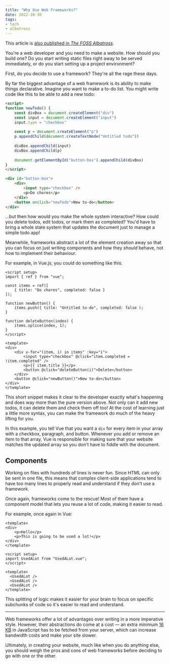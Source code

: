 ```yaml
---
title: "Why Use Web Frameworks?"
date: 2022-10-30
tags:
- tech
- albatross
---
```


This article is [also published in *The FOSS Albatross*](https://medium.com/the-foss-albatross/why-use-a-web-framework-e1bdf1a8c1cf).

You're a web developer and you need to make a website. How should you build one? Do you start writing static files right away to be served immediately, or do you start setting up a project environment?

First, do you decide to use a framework? They're all the rage these days.

By far the biggest advantage of a web framework is its ability to make things declarative. Imagine you want to make a to-do list. You might write code like this to be able to add a new todo:

```html
<script>
function newTodo() {
    const divBox = document.createElement("div")
    const input = document.createElement("input")
    input.type = "checkbox"
    
    const p = document.createElement("p")
    p.appendChild(document.createTextNode("Untitled todo"))
    
    divBox.appendChild(input)
    divBox.appendChild(p)
    
    document.getElementById("button-box").appendChild(divBox)
}
</script>

<div id="button-box">
    <div>
        <input type="checkbox" />
        <p>Do chores</p>
    </div>
    <button onclick="newTodo">New to-do</button>
</div>
```

...but then how would you make the whole system interactive? How could you delete todos, edit todos, or mark them as completed? You'd have to bring a whole state system that updates the document just to manage a simple todo app!

Meanwhile, frameworks abstract a lot of the element creation away so that you can focus on just writing components and how they *should* behave, not how to implement their behaviour.

For example, in Vue.js, you could do something like this:

```vue
<script setup>
import { ref } from "vue";
    
const items = ref([
    { title: "Do chores", completed: false }
]);

function newButton() {
    items.push({ title: "Untitled to-do", completed: false );
}
               
function deleteButton(index) {
    items.splice(index, 1);
}
</script>

<template>
<div>
    <div v-for="(item, i) in items" :key="i">
        <input type="checkbox" @click="item.completed = !item.completed" />
        <p>{{ item.title }}</p>
        <button @click="deleteButton(i)">Delete</button>
    </div>
    <button @click="newButton()">New to-do</button>
</div>
</template>
```

This short snippet makes it clear to the developer exactly what's happening and does way more than the pure version above. Not only can it add new todos, it can delete them and check them off too! At the cost of learning just a little more syntax, you can make the framework do much of the heavy lifting for you.

In this example, you tell Vue that you want a `div` for every item in your array with a checkbox, paragraph, and button. Whenever you add or remove an item to that array, Vue is responsible for making sure that your website matches the updated array so you don't have to fiddle with the document.

## Components

Working on files with hundreds of lines is never fun. Since HTML can only be sent in one file, this means that complex client-side applications tend to have too many lines to properly read and understand if they don't use a framework.

Once again, frameworks come to the rescue! Most of them have a component model that lets you reuse a lot of code, making it easier to read.

For example, once again in Vue:

```vue
<template>
<div>
    <p>Hello</p>
    <p>This is going to be used a lot!</p>
</div>
</template>
```

```vue
<script setup>
import UsedALot from "UsedALot.vue";
</script>

<template>
  <UsedALot />
  <UsedALot />
  <UsedALot />
</template>
```

This splitting of logic makes it easier for your brain to focus on specific subchunks of code so it's easier to read and understand.

---

Web frameworks offer a lot of advantages over writing in a more imperative style. However, their abstractions do come at a cost — an extra minimum [16 KB](https://vuejs.org/about/faq.html#is-vue-lightweight) in JavaScript has to be fetched from your server, which can increase bandwidth costs and make your site slower.

Ultimately, in creating your website, much like when you do anything else, you should weigh the pros and cons of web frameworks before deciding to go with one or the other.